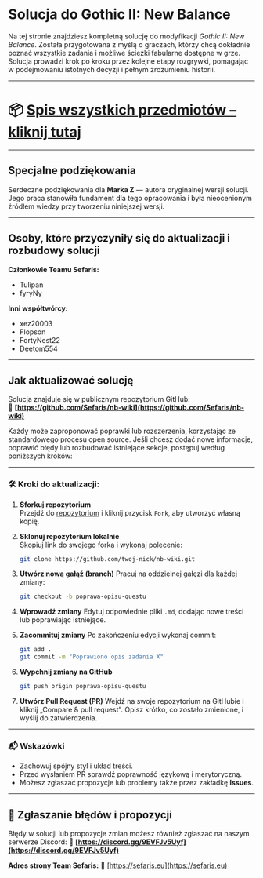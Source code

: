 # Solucja do Gothic II: New Balance

Na tej stronie znajdziesz kompletną solucję do modyfikacji _Gothic II: New Balance_. Została przygotowana z myślą o graczach, którzy chcą dokładnie poznać wszystkie zadania i możliwe ścieżki fabularne dostępne w grze. Solucja prowadzi krok po kroku przez kolejne etapy rozgrywki, pomagając w podejmowaniu istotnych decyzji i pełnym zrozumieniu historii.

---

# 📦 **[Spis wszystkich przedmiotów – kliknij tutaj](https://docs.google.com/spreadsheets/d/16CPrngIhKSiwGtmHGXCJE5o_w-4k_s_nNq7H7wzVwos/edit?gid=757649261#gid=757649261)**

---

## Specjalne podziękowania

Serdeczne podziękowania dla **Marka Z** — autora oryginalnej wersji solucji. Jego praca stanowiła fundament dla tego opracowania i była nieocenionym źródłem wiedzy przy tworzeniu niniejszej wersji.

---

## Osoby, które przyczyniły się do aktualizacji i rozbudowy solucji

**Członkowie Teamu Sefaris:**

- Tulipan
- fyryNy

**Inni współtwórcy:**

- xez20003
- Flopson
- FortyNest22
- Deetom554
---

## Jak aktualizować solucję

Solucja znajduje się w publicznym repozytorium GitHub:  
🔗 **[https://github.com/Sefaris/nb-wiki](https://github.com/Sefaris/nb-wiki)**

Każdy może zaproponować poprawki lub rozszerzenia, korzystając ze standardowego procesu open source. Jeśli chcesz dodać nowe informacje, poprawić błędy lub rozbudować istniejące sekcje, postępuj według poniższych kroków:

---

### 🛠️ Kroki do aktualizacji:

1. **Sforkuj repozytorium**  
   Przejdź do [repozytorium](https://github.com/Sefaris/nb-wiki) i kliknij przycisk `Fork`, aby utworzyć własną kopię.

2. **Sklonuj repozytorium lokalnie**  
   Skopiuj link do swojego forka i wykonaj polecenie:

   ```bash
   git clone https://github.com/twoj-nick/nb-wiki.git
   ```

3. **Utwórz nową gałąź (branch)**
   Pracuj na oddzielnej gałęzi dla każdej zmiany:

   ```bash
   git checkout -b poprawa-opisu-questu
   ```

4. **Wprowadź zmiany**
   Edytuj odpowiednie pliki `.md`, dodając nowe treści lub poprawiając istniejące.

5. **Zacommituj zmiany**
   Po zakończeniu edycji wykonaj commit:

   ```bash
   git add .
   git commit -m "Poprawiono opis zadania X"
   ```

6. **Wypchnij zmiany na GitHub**

   ```bash
   git push origin poprawa-opisu-questu
   ```

7. **Utwórz Pull Request (PR)**
   Wejdź na swoje repozytorium na GitHubie i kliknij „Compare & pull request”. Opisz krótko, co zostało zmienione, i wyślij do zatwierdzenia.

---

### 📬 Wskazówki

- Zachowuj spójny styl i układ treści.
- Przed wysłaniem PR sprawdź poprawność językową i merytoryczną.
- Możesz zgłaszać propozycje lub problemy także przez zakładkę **Issues**.

---

## 💬 Zgłaszanie błędów i propozycji

Błędy w solucji lub propozycje zmian możesz również zgłaszać na naszym serwerze Discord:
🔗 **[https://discord.gg/9EVFJv5Uyf](https://discord.gg/9EVFJv5Uyf)**

**Adres strony Team Sefaris:** 🔗 [https://sefaris.eu](https://sefaris.eu)
